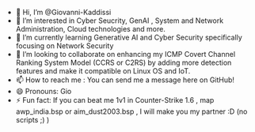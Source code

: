 - 👋 Hi, I’m @Giovanni-Kaddissi
- 👀 I’m interested in Cyber Seucrity, GenAI , System and Network Administration, Cloud technologies and more.
- 🌱 I’m currently learning Generative AI and Cyber Security specifically focusing on Network Security
- 💞️ I’m looking to collaborate on enhancing my ICMP Covert Channel Ranking System Model (CCRS or C2RS) by adding more detection features and make it compatible on Linux OS and IoT.
- 📫 How to reach me : You can send me a message here on GitHub!
- 😄 Pronouns: Gio
- ⚡ Fun fact: If you can beat me 1v1 in Counter-Strike 1.6 , map awp_india.bsp or aim_dust2003.bsp , I will make you my partner :D (no scripts ;) )
